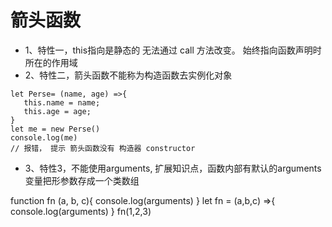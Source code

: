# 箭头函数

* 1、特性一，this指向是静态的 无法通过 call 方法改变。 始终指向函数声明时所在的作用域
* 2、特性二，箭头函数不能称为构造函数去实例化对象
```
let Perse= (name, age) =>{
   this.name = name;
   this.age = age;   
}
let me = new Perse()
console.log(me)
// 报错， 提示 箭头函数没有 构造器 constructor
```

* 3、特性3，不能使用arguments, 扩展知识点，函数内部有默认的arguments变量把形参数存成一个类数组

function fn (a, b, c){
    console.log(arguments)
}
let fn = (a,b,c) =>{
    console.log(arguments)
}
fn(1,2,3)